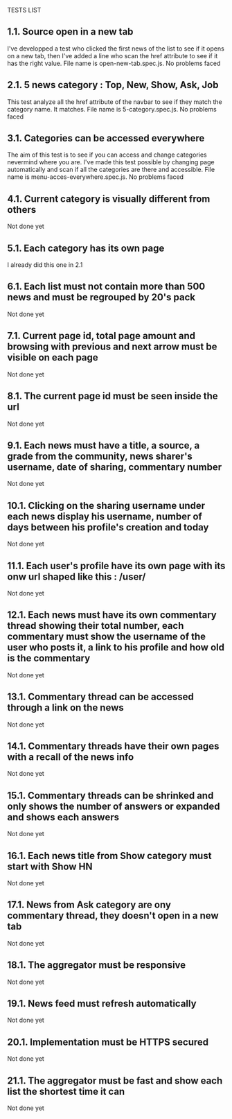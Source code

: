 TESTS LIST

1.1. Source open in a new tab
-----------------------------
I've developped a test who clicked the first news of the list to see if it opens on a new tab, then I've added a line who scan the href attribute to see if it has the right value. File name is open-new-tab.spec.js.
No problems faced


2.1. 5 news category : Top, New, Show, Ask, Job
-----------------------------------------------
This test analyze all the href attribute of the navbar to see if they match the category name. It matches. File name is 5-category.spec.js. No problems faced



3.1. Categories can be accessed everywhere
------------------------------------------
The aim of this test is to see if you can access and change categories nevermind where you are. I've made this test possible by changing page automatically and scan if all the categories are there and accessible. File name is menu-acces-everywhere.spec.js. No problems faced



4.1. Current category is visually different from others
-------------------------------------------------------
Not done yet


5.1. Each category has its own page
-----------------------------------
I already did this one in 2.1


6.1. Each list must not contain more than 500 news and must be regrouped by 20's pack
-------------------------------------------------------------------------------------
Not done yet



7.1. Current page id, total page amount and browsing with previous and next arrow must be visible on each page
--------------------------------------------------------------------------------------------------------------
Not done yet



8.1. The current page id must be seen inside the url
----------------------------------------------------
Not done yet



9.1. Each news must have a title, a source, a grade from the community, news sharer's username, date of sharing, commentary number
----------------------------------------------------------------------------------------------------------------------------------
Not done yet


10.1. Clicking on the sharing username under each news display his username, number of days between his profile's creation and today
------------------------------------------------------------------------------------------------------------------------------------
Not done yet




11.1. Each user's profile have its own page with its onw url shaped like this : /user/<username>
------------------------------------------------------------------------------------------------
Not done yet



12.1. Each news must have its own commentary thread showing their total number, each commentary must show the username of the user who posts it, a link to his profile and how old is the commentary
---------------------------------------------------------------------------------------------------------------------------------------
Not done yet

13.1. Commentary thread can be accessed through a link on the news
------------------------------------------------------------------
Not done yet


14.1. Commentary threads have their own pages with a recall of the news info
----------------------------------------------------------------------------
Not done yet


15.1. Commentary threads can be shrinked and only shows the number of answers or expanded and shows each answers
----------------------------------------------------------------------------------------------------------------
Not done yet


16.1. Each news title from Show category must start with Show HN
----------------------------------------------------------------
Not done yet


17.1. News from Ask category are ony commentary thread, they doesn't open in a new tab
--------------------------------------------------------------------------------------
Not done yet



18.1. The aggregator must be responsive
---------------------------------------
Not done yet


19.1. News feed must refresh automatically
------------------------------------------
Not done yet


20.1. Implementation must be HTTPS secured
------------------------------------------
Not done yet


21.1. The aggregator must be fast and show each list the shortest time it can
-----------------------------------------------------------------------------
Not done yet
